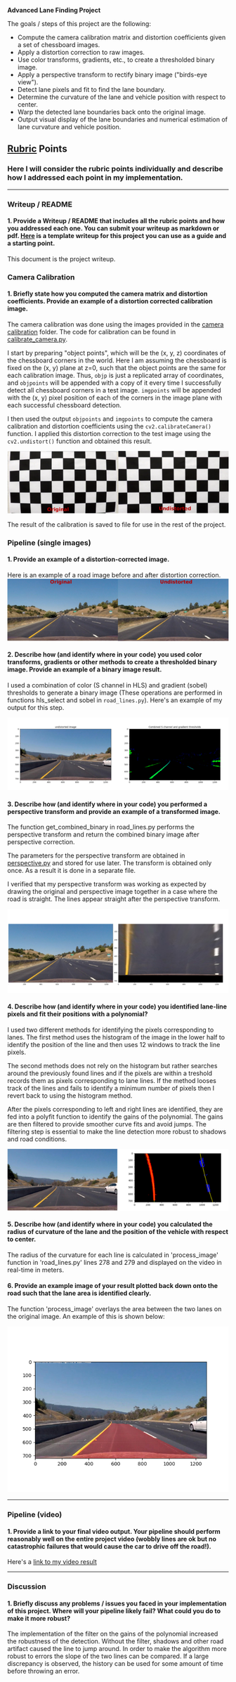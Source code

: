 **Advanced Lane Finding Project**

The goals / steps of this project are the following:

* Compute the camera calibration matrix and distortion coefficients given a set of chessboard images.
* Apply a distortion correction to raw images.
* Use color transforms, gradients, etc., to create a thresholded binary image.
* Apply a perspective transform to rectify binary image ("birds-eye view").
* Detect lane pixels and fit to find the lane boundary.
* Determine the curvature of the lane and vehicle position with respect to center.
* Warp the detected lane boundaries back onto the original image.
* Output visual display of the lane boundaries and numerical estimation of lane curvature and vehicle position.

[//]: # (Image References)

[image1]: ./output_images/calibration1.png "camera calibration"
[image2]: ./output_images/distortion_correction_road1.png "Road Transformed"
[image3]: ./output_images/combined_binary1.png "Binary Example"
[image4]: ./output_images/perspective1.png "straight line perspective example"
[image5]: ./output_images/polyfit1.png "Fit Visual"
[image6]: ./output_images/section_overlayed.png "overlayed"
[video1]: ./output_images/out_project_video.mp4 "Video"

## [Rubric](https://review.udacity.com/#!/rubrics/571/view) Points

### Here I will consider the rubric points individually and describe how I addressed each point in my implementation.  

---

### Writeup / README

#### 1. Provide a Writeup / README that includes all the rubric points and how you addressed each one.  You can submit your writeup as markdown or pdf.  [Here](https://github.com/udacity/CarND-Advanced-Lane-Lines/blob/master/writeup_template.md) is a template writeup for this project you can use as a guide and a starting point.  

This document is the project writeup.

### Camera Calibration

#### 1. Briefly state how you computed the camera matrix and distortion coefficients. Provide an example of a distortion corrected calibration image.

The camera calibration was done using the images provided in the [camera calibration](./camera_cal/) folder. The code for calibration can be found in [calibrate_camera.py](./calibrate_camera.py).

I start by preparing "object points", which will be the (x, y, z) coordinates of the chessboard corners in the world. Here I am assuming the chessboard is fixed on the (x, y) plane at z=0, such that the object points are the same for each calibration image.  Thus, `objp` is just a replicated array of coordinates, and `objpoints` will be appended with a copy of it every time I successfully detect all chessboard corners in a test image.  `imgpoints` will be appended with the (x, y) pixel position of each of the corners in the image plane with each successful chessboard detection.  

I then used the output `objpoints` and `imgpoints` to compute the camera calibration and distortion coefficients using the `cv2.calibrateCamera()` function.  I applied this distortion correction to the test image using the `cv2.undistort()` function and obtained this result. 

![alt text][image1]

The result of the calibration is saved to file for use in the rest of the project.

### Pipeline (single images)

#### 1. Provide an example of a distortion-corrected image.

Here is an example of a road image before and after distortion correction.
![alt text][image2]

#### 2. Describe how (and identify where in your code) you used color transforms, gradients or other methods to create a thresholded binary image.  Provide an example of a binary image result.

I used a combination of color (S channel in HLS) and gradient (sobel) thresholds to generate a binary image (These operations are performed in functions hls_select and sobel in `road_lines.py`).  Here's an example of my output for this step.

![alt text][image3]

#### 3. Describe how (and identify where in your code) you performed a perspective transform and provide an example of a transformed image.

The function get_combined_binary in road_lines.py performs the perspective transform and return the combined binary image after perspective correction.

The parameters for the perspective transform are obtained in [perspective.py](./perspective.py) and stored for use later. The transform is obtained only once. As a result it is done in a separate file.

I verified that my perspective transform was working as expected by drawing the original and perspective image together in a case where the road is straight. The lines appear straight after the perspective transform.

![alt text][image4]

#### 4. Describe how (and identify where in your code) you identified lane-line pixels and fit their positions with a polynomial?

I used two different methods for identifying the pixels corresponding to lanes. The first method uses the histogram of the image in the lower half to identify the position of the line and then uses 12 windows to track the line pixels.

The second methods does not rely on the histogram but rather searches around the previously found lines and if the pixels are within a treshold records them as pixels corresponding to lane lines. If the method looses track of the lines and fails to identify a minimum number of pixels then I revert back to using the histogram method.

After the pixels corresponding to left and right lines are identified, they are fed into a polyfit function to identify the gains of the polynomial. The gains are then filtered to provide smoother curve fits and avoid jumps. The filtering step is essential to make the line detection more robust to shadows and road conditions.

![alt text][image5]

#### 5. Describe how (and identify where in your code) you calculated the radius of curvature of the lane and the position of the vehicle with respect to center.

The radius of the curvature for each line is calculated in 'process_image' function in 'road_lines.py' lines 278 and 279 and displayed on the video in real-time in meters.

#### 6. Provide an example image of your result plotted back down onto the road such that the lane area is identified clearly.

The function 'process_image' overlays the area between the two lanes on the original image. An example of this is shown below:

![alt text][image6]

---

### Pipeline (video)

#### 1. Provide a link to your final video output.  Your pipeline should perform reasonably well on the entire project video (wobbly lines are ok but no catastrophic failures that would cause the car to drive off the road!).

Here's a [link to my video result](./output_images/out_project_video.mp4)

---

### Discussion

#### 1. Briefly discuss any problems / issues you faced in your implementation of this project.  Where will your pipeline likely fail?  What could you do to make it more robust?

The implementation of the filter on the gains of the polynomial increased the robustness of the detection. Without the filter, shadows and other road artifact caused the line to jump around. In order to make the algorithm more robust to errors the slope of the two lines can be compared. If a large discrepancy is observed, the history can be used for some amount of time before throwing an error.